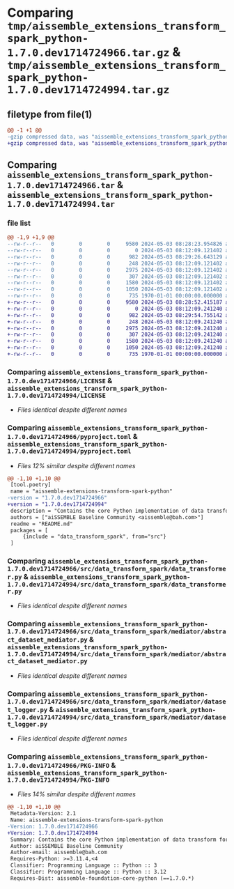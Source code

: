 # Comparing `tmp/aissemble_extensions_transform_spark_python-1.7.0.dev1714724966.tar.gz` & `tmp/aissemble_extensions_transform_spark_python-1.7.0.dev1714724994.tar.gz`

## filetype from file(1)

```diff
@@ -1 +1 @@
-gzip compressed data, was "aissemble_extensions_transform_spark_python-1.7.0.dev1714724966.tar", max compression
+gzip compressed data, was "aissemble_extensions_transform_spark_python-1.7.0.dev1714724994.tar", max compression
```

## Comparing `aissemble_extensions_transform_spark_python-1.7.0.dev1714724966.tar` & `aissemble_extensions_transform_spark_python-1.7.0.dev1714724994.tar`

### file list

```diff
@@ -1,9 +1,9 @@
--rw-r--r--   0        0        0     9580 2024-05-03 08:28:23.954826 aissemble_extensions_transform_spark_python-1.7.0.dev1714724966/LICENSE
--rw-r--r--   0        0        0        0 2024-05-03 08:12:09.121402 aissemble_extensions_transform_spark_python-1.7.0.dev1714724966/README.md
--rw-r--r--   0        0        0      982 2024-05-03 08:29:26.643129 aissemble_extensions_transform_spark_python-1.7.0.dev1714724966/pyproject.toml
--rw-r--r--   0        0        0      248 2024-05-03 08:12:09.121402 aissemble_extensions_transform_spark_python-1.7.0.dev1714724966/src/data_transform_spark/__init__.py
--rw-r--r--   0        0        0     2975 2024-05-03 08:12:09.121402 aissemble_extensions_transform_spark_python-1.7.0.dev1714724966/src/data_transform_spark/data_transformer.py
--rw-r--r--   0        0        0      307 2024-05-03 08:12:09.121402 aissemble_extensions_transform_spark_python-1.7.0.dev1714724966/src/data_transform_spark/mediator/__init__.py
--rw-r--r--   0        0        0     1580 2024-05-03 08:12:09.121402 aissemble_extensions_transform_spark_python-1.7.0.dev1714724966/src/data_transform_spark/mediator/abstract_dataset_mediator.py
--rw-r--r--   0        0        0     1050 2024-05-03 08:12:09.121402 aissemble_extensions_transform_spark_python-1.7.0.dev1714724966/src/data_transform_spark/mediator/dataset_logger.py
--rw-r--r--   0        0        0      735 1970-01-01 00:00:00.000000 aissemble_extensions_transform_spark_python-1.7.0.dev1714724966/PKG-INFO
+-rw-r--r--   0        0        0     9580 2024-05-03 08:28:52.415187 aissemble_extensions_transform_spark_python-1.7.0.dev1714724994/LICENSE
+-rw-r--r--   0        0        0        0 2024-05-03 08:12:09.241240 aissemble_extensions_transform_spark_python-1.7.0.dev1714724994/README.md
+-rw-r--r--   0        0        0      982 2024-05-03 08:29:54.755142 aissemble_extensions_transform_spark_python-1.7.0.dev1714724994/pyproject.toml
+-rw-r--r--   0        0        0      248 2024-05-03 08:12:09.241240 aissemble_extensions_transform_spark_python-1.7.0.dev1714724994/src/data_transform_spark/__init__.py
+-rw-r--r--   0        0        0     2975 2024-05-03 08:12:09.241240 aissemble_extensions_transform_spark_python-1.7.0.dev1714724994/src/data_transform_spark/data_transformer.py
+-rw-r--r--   0        0        0      307 2024-05-03 08:12:09.241240 aissemble_extensions_transform_spark_python-1.7.0.dev1714724994/src/data_transform_spark/mediator/__init__.py
+-rw-r--r--   0        0        0     1580 2024-05-03 08:12:09.241240 aissemble_extensions_transform_spark_python-1.7.0.dev1714724994/src/data_transform_spark/mediator/abstract_dataset_mediator.py
+-rw-r--r--   0        0        0     1050 2024-05-03 08:12:09.241240 aissemble_extensions_transform_spark_python-1.7.0.dev1714724994/src/data_transform_spark/mediator/dataset_logger.py
+-rw-r--r--   0        0        0      735 1970-01-01 00:00:00.000000 aissemble_extensions_transform_spark_python-1.7.0.dev1714724994/PKG-INFO
```

### Comparing `aissemble_extensions_transform_spark_python-1.7.0.dev1714724966/LICENSE` & `aissemble_extensions_transform_spark_python-1.7.0.dev1714724994/LICENSE`

 * *Files identical despite different names*

### Comparing `aissemble_extensions_transform_spark_python-1.7.0.dev1714724966/pyproject.toml` & `aissemble_extensions_transform_spark_python-1.7.0.dev1714724994/pyproject.toml`

 * *Files 12% similar despite different names*

```diff
@@ -1,10 +1,10 @@
 [tool.poetry]
 name = "aissemble-extensions-transform-spark-python"
-version = "1.7.0.dev1714724966"
+version = "1.7.0.dev1714724994"
 description = "Contains the core Python implementation of data transform for Spark"
 authors = ["aiSSEMBLE Baseline Community <aissemble@bah.com>"]
 readme = "README.md"
 packages = [
     {include = "data_transform_spark", from="src"}
 ]
```

### Comparing `aissemble_extensions_transform_spark_python-1.7.0.dev1714724966/src/data_transform_spark/data_transformer.py` & `aissemble_extensions_transform_spark_python-1.7.0.dev1714724994/src/data_transform_spark/data_transformer.py`

 * *Files identical despite different names*

### Comparing `aissemble_extensions_transform_spark_python-1.7.0.dev1714724966/src/data_transform_spark/mediator/abstract_dataset_mediator.py` & `aissemble_extensions_transform_spark_python-1.7.0.dev1714724994/src/data_transform_spark/mediator/abstract_dataset_mediator.py`

 * *Files identical despite different names*

### Comparing `aissemble_extensions_transform_spark_python-1.7.0.dev1714724966/src/data_transform_spark/mediator/dataset_logger.py` & `aissemble_extensions_transform_spark_python-1.7.0.dev1714724994/src/data_transform_spark/mediator/dataset_logger.py`

 * *Files identical despite different names*

### Comparing `aissemble_extensions_transform_spark_python-1.7.0.dev1714724966/PKG-INFO` & `aissemble_extensions_transform_spark_python-1.7.0.dev1714724994/PKG-INFO`

 * *Files 14% similar despite different names*

```diff
@@ -1,10 +1,10 @@
 Metadata-Version: 2.1
 Name: aissemble-extensions-transform-spark-python
-Version: 1.7.0.dev1714724966
+Version: 1.7.0.dev1714724994
 Summary: Contains the core Python implementation of data transform for Spark
 Author: aiSSEMBLE Baseline Community
 Author-email: aissemble@bah.com
 Requires-Python: >=3.11.4,<4
 Classifier: Programming Language :: Python :: 3
 Classifier: Programming Language :: Python :: 3.12
 Requires-Dist: aissemble-foundation-core-python (==1.7.0.*)
```

